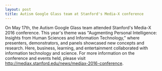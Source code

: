```yaml
---
layout: post
title: Autism Google Glass team at Stanford's Media-X conference
---
```

On May 17th, the Autism Google Glass team attended Stanford's Media-X 2016 conference. This year's theme was "Augmenting Personal Intelligence: Insights from Human Sciences and Information Technology," where presenters, demonstrators, and panels showcased new concepts and research. Here, business, learning, and entertainment collaborated with information technology and science. For more information on the conference and events held, please visit http://mediax.stanford.edu/news/mediax-2016-conference.
